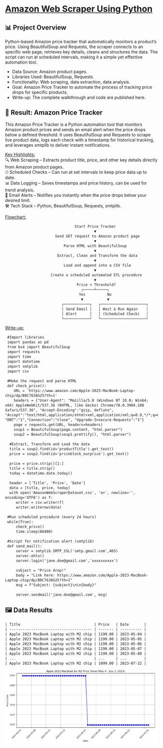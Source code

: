 # [Amazon Web Scraper Using Python](https://aljocastro.github.io/AmazonWebScraper/)

## 📊 Project Overview
Python-based Amazon price tracker that automatically monitors a product’s price. Using BeautifulSoup and Requests, the scraper connects to an specific web page, retrieves key details, cleans and structures the data. The script can run at scheduled intervals, making it a simple yet effective automation tool.

  * Data Source: Amazon product pages.
  * Libraries Used: BeautifulSoup, Requests.
  * Functionality: Web scraping, data extraction, data analysis.
  * Goal: Amazon Price Tracker to automate the process of tracking price drops for specific products.
  * Write-up: The complete walkthrough and code are published here.  
   
   
## 🚀 Result: Amazon Price Tracker
This Amazon Price Tracker is a Python automation tool that monitors Amazon product prices and sends an email alert when the price drops below a defined threshold.
It uses BeautifulSoup and Requests to scrape live product data, logs each check with a timestamp for historical tracking, and leverages smtplib to deliver instant notifications.

<ins>Key Highlights:</ins>  
  🔍 Web Scraping – Extracts product title, price, and other key details directly from Amazon product pages.  
  ⏱ Scheduled Checks – Can run at set intervals to keep price data up to date.  
  📊 Data Logging – Saves timestamps and price history, can be used for trend analysis.  
  📧 Email Alerts – Notifies you instantly when the price drops below your desired limit.  
  🛠 Tech Stack – Python, BeautifulSoup, Requests, smtplib.

<ins>Flowchart:</ins>             
                                                                      
                                    Start Price Tracker
                                             ▼
                           Send GET request to Amazon product page
                                             ▼
                               Parse HTML with BeautifulSoup 
                                             ▼
                            Extract, Clean and Transform the data 
                                             ▼
                               Load and append into a CSV file 
                                             ▼
                         Create a scheduled automated ETL procedure
                                             ▼
                                     Price < Threshold?
                                       ┌─────┴─────┐
                                      Yes          No
                                       ▼           ▼
                              ┌────────────┐   ┌─────────────────────┐
                              │ Send Email │   │ Wait & Run Again    │
                              │ Alert      │   │ (Scheduled Check)   │
                              └────────────┘   └─────────────────────┘


<ins>Write-up:</ins>  
```
 #Import libraries
 import pandas as pd  
 from bs4 import BeautifulSoup  
 import requests  
 import time  
 import datetime  
 import smtplib  
 import csv

 #Make the request and parse HTML
 def check_price():  
    URL = 'https://www.amazon.com/Apple-2023-MacBook-Laptop-chip/dp/B0C7638G25?th=1'  
    headers = {"User-Agent": "Mozilla/5.0 (Windows NT 10.0; Win64; x64) AppleWebKit/537.36 (KHTML, like Gecko) Chrome/78.0.3904.108 Safari/537.36", "Accept-Encoding":"gzip, deflate", "Accept":"text/html,application/xhtml+xml,application/xml;q=0.9,*/*;q=0.8", "DNT":"1","Connection":"close", "Upgrade-Insecure-Requests":"1"} 
    page = requests.get(URL, headers=headers)  
    soup1 = BeautifulSoup(page.content, "html.parser")  
    soup2 = BeautifulSoup(soup1.prettify(), "html.parser")  

  #Extract, Transform and Load the data  
  title = soup2.find(id='productTitle').get_text()  
  price = soup2.find(id='priceblock_ourprice').get_text()

  price = price.strip()[1:]
  title = title.strip()  
  today = datetime.date.today()

  header = ['Title', 'Price', 'Date']  
  data = [title, price, today]
  with open('AmazonWebScraperDataset.csv', 'a+', newline='', encoding='UTF8') as f:  
     writer = csv.writer(f)  
     writer.writerow(data)

 #Run scheduled procedure (every 24 hours)
 while(True):
     check_price()
     time.sleep(86400)

 #Script for notification alert (smtplib)
 def send_mail():
     server = smtplib.SMTP_SSL('smtp.gmail.com',465)
     server.ehlo()
     server.login('jane.doe@gmail.com','xxxxxxxxxx')

     subject = "Price drop!"
     body = "Link here: https://www.amazon.com/Apple-2023-MacBook-Laptop-chip/dp/B0C7638G25?th=1"
     msg = f"Subject: {subject}\n\n{body}"

     server.sendmail('jane.doe@gmail.com', msg)
```

## 🖼️ Data Results
```                                                                   
| Title                                  | Price   | Date       |  
| -------------------------------------- | ------- | ---------- |  
| Apple 2023 MacBook Laptop with M2 chip | 1199.00 | 2023-05-04 |  
| Apple 2023 MacBook Laptop with M2 chip | 1199.00 | 2023-05-05 |  
| Apple 2023 MacBook Laptop with M2 chip | 1199.00 | 2023-05-06 |  
| Apple 2023 MacBook Laptop with M2 chip | 1199.00 | 2023-05-07 |  
| Apple 2023 MacBook Laptop with M2 chip | 1199.00 | 2023-05-08 |  
| ...                                    | ...     | ...        |  
| Apple 2023 MacBook Laptop with M2 chip | 1099.00 | 2023-07-22 |     
```
       
![Line Chart](MAC2023.png)


